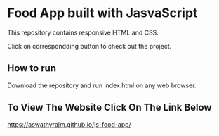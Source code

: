 # Food App built with JasvaScript

This repository contains responsive HTML and CSS.

Click on correspondding button to check out the project.

## How to run

Download the repository and run index.html on any web browser.

## To View The Website Click On The Link Below

https://aswathyrajm.github.io/js-food-app/
